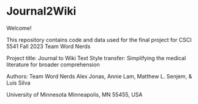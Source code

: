 # Journal2Wiki

Welcome!


This repository contains code and data used for the final project for 
CSCI 5541 Fall 2023
Team Word Nerds

Project title:
Journal to Wiki Text Style transfer: Simplifying the medical literature for broader comprehension

Authors: Team Word Nerds 
Alex Jonas, Annie Lam, Matthew L. Senjem, & Luis Silva

University of Minnesota
Minneapolis, MN 55455, USA
